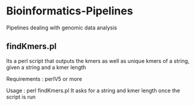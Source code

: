 # Bioinformatics-Pipelines
Pipelines dealing with genomic data analysis

## findKmers.pl 
Its a perl script that outputs the kmers as well as unique kmers of a string, given a string and a kmer length

Requirements : perlV5 or more

Usage : perl findKmers.pl
It asks for a string and kmer length once the script is run
